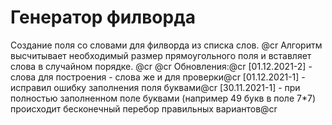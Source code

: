 # Генератор филворда

Создание поля со словами для филворда из списка слов. @cr
Алгоритм высчитывает необходимый размер прямоугольного поля и вставляет слова в случайном порядке. @cr
@cr
Обновления:@cr
\[01.12.2021-2\] - слова для построения - слова же и для проверки@cr
\[01.12.2021-1\] - исправил ошибку заполнения поля буквами@cr
\[30.11.2021-1\] - при полностью заполненном поле буквами (например 49 букв в поле 7*7) происходит бесконечный перебор правильных вариантов@cr